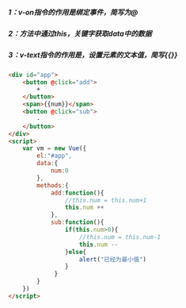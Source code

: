 ##### 1：v-on指令的作用是绑定事件，简写为@

##### 2：方法中通过this，关键字获取data中的数据

##### 3：v-text指令的作用是，设置元素的文本值，简写{{}}

```html
<div id="app">
    <button @click="add">
        +
    </button>
    <span>{{num}}</span>
    <button @click="sub">
        -
    </button>
</div>
<script>
	var vm = new Vue({
        el:"#app",
        data:{
            num:0
        },
        methods:{
            add:function(){
                //this.num = this.num+1
                this.num ++
            },
            sub:function(){
                if(this.num>0){
                    //this.num = this.num-1
                    this.num --
                }else{
                    alert("已经为最小值")
                }
             }
        }
    })
</script>
```

